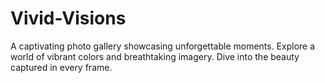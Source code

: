# Vivid-Visions
A captivating photo gallery showcasing unforgettable moments. Explore a world of vibrant colors and breathtaking imagery. Dive into the beauty captured in every frame.

